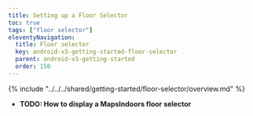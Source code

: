 ```yaml
---
title: Setting up a Floor Selector
toc: true
tags: ["floor selector"]
eleventyNavigation:
  title: Floor selector
  key: android-v3-getting-started-floor-selector
  parent: android-v3-getting-started
  order: 150
---
```


<!-- Overview -->
{% include "../../../shared/getting-started/floor-selector/overview.md" %}

* **TODO: How to display a MapsIndoors floor selector**
